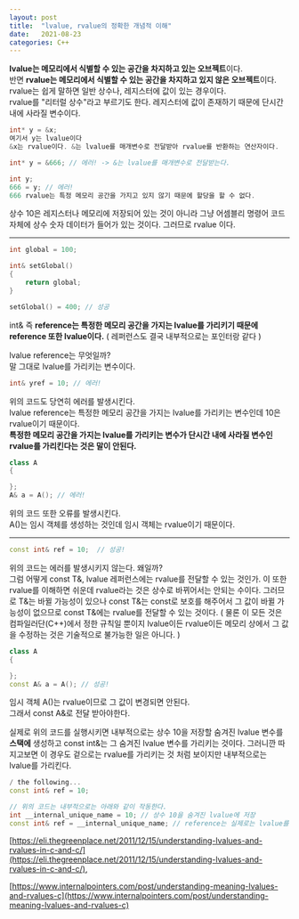 ```yaml
---
layout: post
title:  "lvalue, rvalue의 정확한 개념적 이해"
date:   2021-08-23
categories: C++
---
```


**lvalue는 메모리에서 식별할 수 있는 공간을 차지하고 있는 오브젝트**이다.       
반면 **rvalue는 메모리에서 식별할 수 있는 공간을 차지하고 있지 않은 오브젝트**이다.     
rvalue는 쉽게 말하면 일반 상수나, 레지스터에 값이 있는 경우이다.       
rvalue를 "리터럴 상수"라고 부르기도 한다. 레지스터에 값이 존재하기 때문에 단시간내에 사라질 변수이다.     


```cpp
int* y = &x;  
여기서 y는 lvalue이다
&x는 rvalue이다. &는 lvalue를 매개변수로 전달받아 rvalue를 반환하는 연산자이다.       

int* y = &666; // 에러! -> &는 lvalue를 매개변수로 전달받는다.     
```


```cpp
int y;
666 = y; // 에러!
666 rvalue는 특정 메모리 공간을 가지고 있지 않기 때문에 할당을 할 수 없다.
```

상수 10은 레지스터나 메모리에 저장되어 있는 것이 아니라 그냥 어셈블리 명령어 코드 자체에 상수 숫자 데이터가 들어가 있는 것이다. 그러므로 rvalue 이다.         

--------------------------


```cpp
int global = 100;

int& setGlobal()
{
    return global;    
}

setGlobal() = 400; // 성공
```

int& 즉 **reference는 특정한 메모리 공간을 가지는 lvalue를 가리키기 때문에 reference 또한 lvalue이다.** ( 레퍼런스도 결국 내부적으로는 포인터랑 같다 )                     

lvalue reference는 무엇일까?    
말 그대로 lvalue를 가리키는 변수이다.         


```cpp
int& yref = 10; // 에러!
```
위의 코드도 당연히 에러를 발생시킨다.        
lvalue reference는 특정한 메모리 공간을 가지는 lvalue를 가리키는 변수인데 10은 rvalue이기 때문이다.     
**특정한 메모리 공간을 가지는 lvalue를 가리키는 변수가 단시간 내에 사라질 변수인 rvalue를 가리킨다는 것은 말이 안된다.**             


```cpp
class A
{

};
A& a = A(); // 에러!
```

위의 코드 또한 오류를 발생시킨다.          
A()는 임시 객체를 생성하는 것인데 임시 객체는 rvalue이기 때문이다.      

--------------------


```cpp
const int& ref = 10;  // 성공!
```

위의 코드는 에러를 발생시키지 않는다. 왜일까?     
그럼 어떻게 const T&, lvalue 레퍼런스에는 rvalue를 전달할 수 있는 것인가. 이 또한 rvalue를 이해하면 쉬운데 rvalue라는 것은 상수로 바뀌어서는 안되는 수이다. 그러므로 T&는 바뀔 가능성이 있으나 const T&는 const로 보호를 해주어서 그 값이 바뀔 가능성이 없으므로 const T&에는 rvalue를 전달할 수 있는 것이다. ( 물론 이 모든 것은 컴파일러단(C++)에서 정한 규칙일 뿐이지 lvalue이든 rvalue이든 메모리 상에서 그 값을 수정하는 것은 기술적으로 불가능한 일은 아니다. )         


```cpp
class A
{

};
const A& a = A(); // 성공!
```
임시 객체 A()는 rvalue이므로 그 값이 변경되면 안된다.         
그래서 const A&로 전달 받아야한다.       


실제로 위의 코드를 실행시키면 내부적으로는 상수 10을 저장할 숨겨진 lvalue 변수를 **스택에** 생성하고 const int&는 그 숨겨진 lvalue 변수를 가리키는 것이다. 그러니깐 따지고보면 이 경우도 겉으로는 rvalue를 가리키는 것 처럼 보이지만 내부적으로는 lvalue를 가리킨다.       


```cpp
/ the following...
const int& ref = 10;

// 위의 코드는 내부적으로는 아래와 같이 작동한다.
int __internal_unique_name = 10; // 상수 10을 숨겨진 lvalue에 저장
const int& ref = __internal_unique_name; // reference는 실제로는 lvalue를 가리킴
```

[https://eli.thegreenplace.net/2011/12/15/understanding-lvalues-and-rvalues-in-c-and-c/](https://eli.thegreenplace.net/2011/12/15/understanding-lvalues-and-rvalues-in-c-and-c/),                     

[https://www.internalpointers.com/post/understanding-meaning-lvalues-and-rvalues-c](https://www.internalpointers.com/post/understanding-meaning-lvalues-and-rvalues-c)         